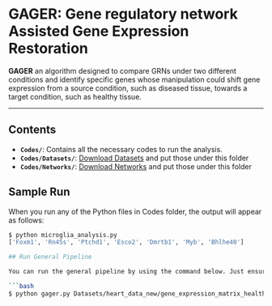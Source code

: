 # GAGER: Gene regulatory network Assisted Gene Expression Restoration

**GAGER** an algorithm designed to compare GRNs under two different conditions and identify specific genes whose manipulation could shift gene expression from a source condition, such as diseased tissue, towards a target condition, such as healthy tissue.

---

## Contents
- **`Codes/`**: Contains all the necessary codes to run the analysis.
- **`Codes/Datasets/`**: [Download Datasets](https://drive.google.com/drive/folders/17P5WTmnLN7GFJXgmu8fK4aquMZexycOO?usp=sharing) and put those under this folder
- **`Codes/Networks/`**: [Download Networks](https://drive.google.com/drive/folders/1dgUsLAm5XRUvAbX7Zq59Z0uDDMqwQ1L8?usp=sharing) and put those under this folder

## Sample Run

When you run any of the Python files in Codes folder, the output will appear as follows:

```bash
$ python microglia_analysis.py
['Foxm1', 'Rn45s', 'Ptchd1', 'Esco2', 'Dmrtb1', 'Myb', 'Bhlhe40']

## Run General Pipeline

You can run the general pipeline by using the command below. Just ensure your gene expression matrices are csv files with genes in the columns and cells in the rows. If you have other formats like .tsv or genes in the rows and cells in the columns, go to **`Codes/gager.py`** and edit lines 14-17 and 67-71 accordingly.

```bash
$ python gager.py Datasets/heart_data_new/gene_expression_matrix_healthy.csv Datasets/heart_data_new/gene_expression_matrix_group1.csv networks/heart_control_byscenic.csv networks/heart_group1_byscenic.csv



